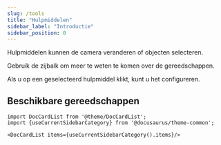```yaml
---
slug: /tools
title: "Hulpmiddelen"
sidebar_label: "Introductie"
sidebar_position: 0
---
```



Hulpmiddelen kunnen de camera veranderen of objecten selecteren.

Gebruik de zijbalk om meer te weten te komen over de gereedschappen.

Als u op een geselecteerd hulpmiddel klikt, kunt u het configureren.

## Beschikbare gereedschappen

```mdx-code-block
import DocCardList from '@theme/DocCardList';
import {useCurrentSidebarCategory} from '@docusaurus/theme-common';

<DocCardList items={useCurrentSidebarCategory().items}/>
```
